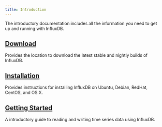 ```yaml
---
title: Introduction
---
```


The introductory documentation includes all the information you need to get up and running with InfluxDB.

## [Download](https://influxdata.com/downloads/#influxdb)

Provides the location to download the latest stable and nightly builds of InfluxDB.

## [Installation](/influxdb/v0.13/introduction/installation/)

Provides instructions for installing InfluxDB on Ubuntu, Debian, RedHat, CentOS, and OS X.

## [Getting Started](/influxdb/v0.13/introduction/getting_started/)

A introductory guide to reading and writing time series data using InfluxDB.
